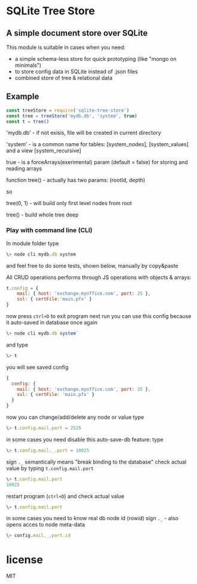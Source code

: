 # SQLite Tree Store
## A simple document store over SQLite
This module is suitable in cases when you need:
- a simple schema-less store for quick prototyping (like "mongo on minimals")
- to store config data in SQLite instead of .json files
- combined store of tree & relational data


## Example
```js
const treeStore = require('sqlite-tree-store')
const tree = treeStore('mydb.db', 'system', true)
const t = tree()
```
'mydb.db' - if not exisis, file will be created in current directory

'system' - is a common name for tables: [system_nodes], [system_values] and a view [system_recursive]

true - is a forceArrays(exerimental) param (default = false) for storing and reading arrays 

function tree() - actually has two params: (rootId, depth)

so

  tree(0, 1) - will build only first level nodes from root
  
  tree() - build whole tree deep


### Play with command line (CLI)

In module folder type 
```js
\> node cli mydb.db system
```
and feel free to do some tests, shown below, manually by copy&paste

All CRUD operations performs through JS operations with objects & arrays:

```js
t.config = { 
    mail: { host: 'exchange.myoffice.com', port: 25 }, 
    ssl: { certFile:'main.pfx' }
}
```
now press `ctrl+D` to exit program
next run you can use this config because it auto-saved in database
once again
```js
\> node cli mydb.db system`
```
and type 
```js
\> t
```
you will see saved config
```js
{
  config: {
    mail: { host: 'exchange.myoffice.com', port: 25 },
    ssl: { certFile: 'main.pfx' }
  }
}
```
now you can change/add/delete any node or value
type
```js
\> t.config.mail.port = 2525
```

in some cases you need disable this auto-save-db feature:
type
```js
\> t.config.mail._.port = 10025
```
sign `._`  semantically means "break binding to the database"
check actual value by typing `t.config.mail.port`
```js
\> t.config.mail.port
10025
```
restart program (`ctrl+D`) and check actual value
```js
\> t.config.mail.port
```

in some cases you need to know real db node id (rowid)
sign `._`  - also opens acces to node meta-data
```js
\> config.mail._.port.id
```

# license

MIT
